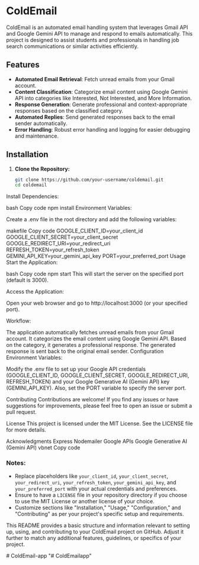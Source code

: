 # ColdEmail

ColdEmail is an automated email handling system that leverages Gmail API and Google Gemini API to manage and respond to emails automatically. This project is designed to assist students and professionals in handling job search communications or similar activities efficiently.

## Features

- **Automated Email Retrieval**: Fetch unread emails from your Gmail account.
- **Content Classification**: Categorize email content using Google Gemini API into categories like Interested, Not Interested, and More Information.
- **Response Generation**: Generate professional and context-appropriate responses based on the classified category.
- **Automated Replies**: Send generated responses back to the email sender automatically.
- **Error Handling**: Robust error handling and logging for easier debugging and maintenance.

## Installation

1. **Clone the Repository:**

   ```bash
   git clone https://github.com/your-username/coldemail.git
   cd coldemail
Install Dependencies:

bash
Copy code
npm install
Environment Variables:

Create a .env file in the root directory and add the following variables:

makefile
Copy code
GOOGLE_CLIENT_ID=your_client_id
GOOGLE_CLIENT_SECRET=your_client_secret
GOOGLE_REDIRECT_URI=your_redirect_uri
REFRESH_TOKEN=your_refresh_token
GEMINI_API_KEY=your_gemini_api_key
PORT=your_preferred_port
Usage
Start the Application:

bash
Copy code
npm start
This will start the server on the specified port (default is 3000).

Access the Application:

Open your web browser and go to http://localhost:3000 (or your specified port).

Workflow:

The application automatically fetches unread emails from your Gmail account.
It categorizes the email content using Google Gemini API.
Based on the category, it generates a professional response.
The generated response is sent back to the original email sender.
Configuration
Environment Variables:

Modify the .env file to set up your Google API credentials (GOOGLE_CLIENT_ID, GOOGLE_CLIENT_SECRET, GOOGLE_REDIRECT_URI, REFRESH_TOKEN) and your Google Generative AI (Gemini API) key (GEMINI_API_KEY). Also, set the PORT variable to specify the server port.

Contributing
Contributions are welcome! If you find any issues or have suggestions for improvements, please feel free to open an issue or submit a pull request.

License
This project is licensed under the MIT License. See the LICENSE file for more details.

Acknowledgments
Express
Nodemailer
Google APIs
Google Generative AI (Gemini API)
vbnet
Copy code

### Notes:
- Replace placeholders like `your_client_id`, `your_client_secret`, `your_redirect_uri`, `your_refresh_token`, `your_gemini_api_key`, and `your_preferred_port` with your actual credentials and preferences.
- Ensure to have a `LICENSE` file in your repository directory if you choose to use the MIT License or another license of your choice.
- Customize sections like "Installation," "Usage," "Configuration," and "Contributing" as per your project's specific setup and requirements.

This README provides a basic structure and information relevant to setting up, using, and contributing to your ColdEmail project on GitHub. Adjust it further to match any additional features, guidelines, or specifics of your project.




#   C o l d E m a i l - a p p  
 "# ColdEmailapp" 
